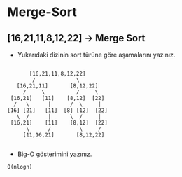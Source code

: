 # Merge-Sort

## [16,21,11,8,12,22] -> Merge Sort

- Yukarıdaki dizinin sort türüne göre aşamalarını yazınız.

```

       [16,21,11,8,12,22]
        /             \
   [16,21,11]       [8,12,22]
     /     \          /     \  
 [16,21]   [11]    [8,12]  [22]
  /   \      |      /  \     |
[16] [21]   [11]  [8] [12]  [22] 
   \  /      |      \  /     |
 [16,21]    [11]    [8,12]  [22]
      \      /         \     /
     [11,16,21]       [8,12,22]
     
```


- Big-O gösterimini yazınız.

```
O(nlogn)  

```
